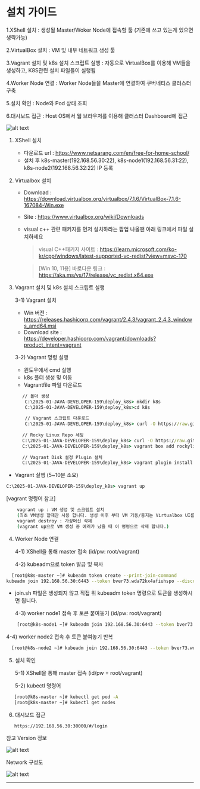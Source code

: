 # 설치 가이드
  
1.XShell 설치 : 생성될 Master/Woker Node에 접속할 툴 (기존에 쓰고 있는게 있으면 생략가능)

2.VirtualBox 설치 : VM 및 내부 네트워크 생성 툴

3.Vagrant 설치 및 k8s 설치 스크립트 실행 : 자동으로 VirtualBox를 이용해 VM들을 생성하고, K8S관련 설치 파일들이 실행됨

4.Worker Node 연결 : Worker Node들을 Master에 연결하여 쿠버네티스 클러스터 구축

5.설치 확인 : Node와 Pod 상태 조회

6.대시보드 접근 : Host OS에서 웹 브라우저를 이용해 클러스터 Dashboard에 접근


![alt text](image.png)


1. XShell 설치
    - 다운로드 url : https://www.netsarang.com/en/free-for-home-school/
    - 설치 후 k8s-master(192.168.56.30:22), k8s-node1(192.168.56.31:22), k8s-node2(192.168.56.32:22) IP 등록

2. Virtualbox 설치
    - Download : https://download.virtualbox.org/virtualbox/7.1.6/VirtualBox-7.1.6-167084-Win.exe
    - Site : https://www.virtualbox.org/wiki/Downloads
    - visual c++ 관련 패키지를 먼저 설치하라는 팝업 나올땐 아래 링크에서 파일 설치하세요
      > visual C++패키지 사이트 : https://learn.microsoft.com/ko-kr/cpp/windows/latest-supported-vc-redist?view=msvc-170
      
      > [Win 10, 11용] 바로다운 링크 : https://aka.ms/vs/17/release/vc_redist.x64.exe

3. Vagrant 설치 및 k8s 설치 스크립트 실행

    3-1) Vagrant 설치 
      - Win 버전 : https://releases.hashicorp.com/vagrant/2.4.3/vagrant_2.4.3_windows_amd64.msi
      - Download site : https://developer.hashicorp.com/vagrant/downloads?product_intent=vagrant

    3-2) Vagrant 명령 실행

    - 윈도우에서 cmd 실행
    - k8s 폴더 생성 및 이동
    - Vagrantfile 파일 다운로드

```cmd
      // 폴더 생성
       C:\2025-01-JAVA-DEVELOPER-159\deploy_k8s> mkdir k8s
       C:\2025-01-JAVA-DEVELOPER-159\deploy_k8s>cd k8s 
      
       // Vagrant 스크립트 다운로드
       C:\2025-01-JAVA-DEVELOPER-159\deploy_k8s> curl -O https://raw.githubusercontent.com/k8s-1pro/install/main/under-thesea/k8s-cluster-1.27/vagrant-2.4.3/Vagrantfile
      
      // Rocky Linux Repo 세팅
      C:\2025-01-JAVA-DEVELOPER-159\deploy_k8s> curl -O https://raw.githubusercontent.com/k8s-1pro/install/main/under-thesea/k8s-cluster-1.27/vagrant-2.4.3/rockylinux-repo.json
      C:\2025-01-JAVA-DEVELOPER-159\deploy_k8s> vagrant box add rockylinux-repo.json
      
      // Vagrant Disk 설정 Plugin 설치 
      C:\2025-01-JAVA-DEVELOPER-159\deploy_k8s> vagrant plugin install vagrant-vbguest vagrant-disksize
```

 - Vagrant 실행 (5~10분 소요)
  
```cmd
C:\2025-01-JAVA-DEVELOPER-159\deploy_k8s> vagrant up
``` 
[vagrant 명령어 참고]

```cmd
    vagrant up : VM 생성 및 스크립트 설치
    (최초 VM생성 할때만 사용 합니다. 생성 이후 부터 VM 기동/중지는 Virtualbox UI를 사용하는걸 권해 드려요.)
    vagrant destroy : 가상머신 삭제
    (vagrant up으로 VM 생성 중 에러가 났을 때 이 명령으로 삭제 합니다.)
```
4. Worker Node 연결

    4-1) XShell을 통해 master 접속 (id/pw: root/vagrant)
   
    4-2) kubeadm으로  token 발급 및 복사

```bash
  [root@k8s-master ~]# kubeadm token create --print-join-command
kubeadm join 192.168.56.30:6443 --token bver73.wda72kx4afiuhspo --discovery-token-ca-cert-hash sha256:7205b3fd6030e47b74aa11451221ff3c77daa0305aad0bc4a2d3196e69eb42b7
```
  * join.sh 파일은 생성되지 않고 직접 위 kubeadm token 명령으로 토큰을 생성하시면 됩니다.

    4-3) worker node1 접속 후 토큰 붙여놓기 (id/pw: root/vagrant)
    
```bash
    [root@k8s-node1 ~]# kubeadm join 192.168.56.30:6443 --token bver73.wda72kx4afiuhspo --discovery-token-ca-cert-hash sha256:7205b3fd6030e47b74aa11451221ff3c77daa0305aad0bc4a2d3196e69eb42b7
```
 4-4) worker node2 접속 후 토큰 붙여놓기 반복

 ```bash
   [root@k8s-node2 ~]# kubeadm join 192.168.56.30:6443 --token bver73.wda72kx4afiuhspo --discovery-token-ca-cert-hash sha256:7205b3fd6030e47b74aa11451221ff3c77daa0305aad0bc4a2d3196e69eb42b7
 ```

5. 설치 확인

    5-1) XShell을 통해 master 접속 (id/pw = root/vagrant)

    5-2) kubectl 명령어

 ```bash
    [root@k8s-master ~]# kubectl get pod -A
    [root@k8s-master ~]# kubectl get nodes
 ```

6. 대시보드 접근

 ```
    https://192.168.56.30:30000/#/login
 ```

참고
Version 정보 


![alt text](image-1.png)


Network 구성도

![alt text](image-2.png)

<hr>


